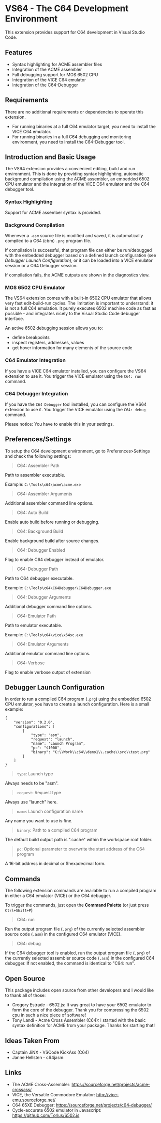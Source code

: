 # VS64 - The C64 Development Environment

This extension provides support for C64 development in Visual Studio Code.

## Features

* Syntax highlighting for ACME assembler files
* Integration of the ACME assembler
* Full debugging support for MOS 6502 CPU
* Integration of the VICE C64 emulator
* Integration of the C64-Debugger

## Requirements

There are no additional requirements or dependencies to operate this extension.

* For running binaries at a full C64 emulator target, you need to install the VICE C64 emulator.
* For running binaries in a full C64 debugging and monitoring environment, you need to install the C64-Debugger tool.

## Introduction and Basic Usage

The VS64 extension provides a convienient editing, build and run environment. This is done by providing syntax highlighting, automatic background compilation using the ACME assembler, an embedded 6502 CPU emulator and the integration of the VICE C64 emulator and the C64 debugger tool.

### Syntax Highlighting

Support for ACME assember syntax is provided.

### Background Compilation

Whenever a `.asm` source file is modified and saved, it is automatically compiled to a C64 (cbm) `.prg` program file.

If compilation is successful, that program file can either be run/debugged with the embedded debugger based on a defined launch configuration (see *Debugger Launch Configuration*), or it can be loaded into a VICE emulator session or a C64 Debugger session.

If compilation fails, the ACME outputs are shown in the diagnostics view.

### MOS 6502 CPU Emulator

The VS64 extension comes with a built-in 6502 CPU emulator that allows very fast edit-build-run cycles. The limitation is important to understand: it is not a full C64 emulation. It purely executes 6502 machine code as fast as possible - and integrates nicely to the Visual Studio Code debugger interface.

An active 6502 debugging session allows you to:

- define breakpoints
- inspect registers, addresses, values
- get hover information for many elements of the source code

### C64 Emulator Integration

If you have a VICE C64 emulator installed, you can configure the VS64 extension to use it. You trigger the VICE emulator using the `C64: run` command. 

### C64 Debugger Integration

If you have the `C64 Debugger` tool installed, you can configure the VS64 extension to use it. You trigger the VICE emulator using the `C64: debug` command.

Please notice: You have to enable this in your settings.

## Preferences/Settings

To setup the C64 development environment, go to Preferences>Settings and check the following settings:

> C64: Assembler Path

Path to assembler executable.

Example: `C:\Tools\c64\acme\acme.exe`

> C64: Assembler Arguments

Additional assembler command line options.

> C64: Auto Build

Enable auto build before running or debugging.

> C64: Background Build

Enable background build after source changes.

> C64: Debugger Enabled

Flag to enable C64 debugger instead of emulator.

> C64: Debugger Path

Path to C64 debugger executable.

Example: `C:\Tools\c64\C64Debugger\C64Debugger.exe`

> C64: Debugger Arguments

Additional debugger command line options.

> C64: Emulator Path

Path to emulator executable.

Example: `C:\Tools\c64\vice\x64sc.exe`

> C64: Emulator Arguments

Additional emulator command line options.

> C64: Verbose

Flag to enable verbose output of extension

## Debugger Launch Configuration

In order to run a compiled C64 program (`.prg`) using the embedded 6502 CPU emulator, you have to create a launch configuration. Here is a small example:

    {
        "version": "0.2.0",
        "configurations": [
            {
                "type": "asm",
                "request": "launch",
                "name": "Launch Program",
                "pc": "$1000",
                "binary": "C:\\Work\\c64\\demo1\\.cache\\src\\test.prg"
            }
        ]
    }

> `type`: Launch type

Always needs to be "asm".

> `request`: Request type

Always use "launch" here.

> `name`: Launch configuration name

Any name you want to use is fine.

> `binary`: Path to a compiled C64 program

The default build output path is ".cache" within the workspace root folder.

> `pc`: Optional parameter to overwrite the start address of the C64 program

A 16-bit address in decimal or $hexadecimal form.


## Commands

The following extension commands are available to run a compiled program in either a C64 emulator (VICE) or the C64 debugger.

To trigger the commands, just open the **Command Palette** (or just press `Ctrl+Shift+P`) 

> C64: run

Run the output program file (`.prg`) of the currently selected assembler source code (`.asm`) in the configured C64 emulator (VICE).

> C64: debug

If the C64 debugger tool is enabled, run the output program file (`.prg`) of the currently selected assembler source code (`.asm`) in the configured C64 debugger. If not enabled, the command is identical to "C64: run".

## Open Source

This package includes open source from other developers and I would like to thank all of those:

* Gregory Estrade - 6502.js: It was great to have your 6502 emulator to form the core of the debugger. Thank you for compressing the 6502 cpu in such a nice piece of software!
* Tony Landi - Acme Cross Assembler (C64): I started with the basic syntax definition for ACME from your package. Thanks for starting that!

## Ideas Taken From

* Captain JiNX - VSCode KickAss (C64)
* Janne Hellsten - c64jasm

## Links

* The ACME Cross-Assembler: https://sourceforge.net/projects/acme-crossass/
* VICE, the Versatile Commodore Emulator: http://vice-emu.sourceforge.net/
* C64 65XE Debugger: https://sourceforge.net/projects/c64-debugger/
* Cycle-accurate 6502 emulator in Javascript: https://github.com/Torlus/6502.js
